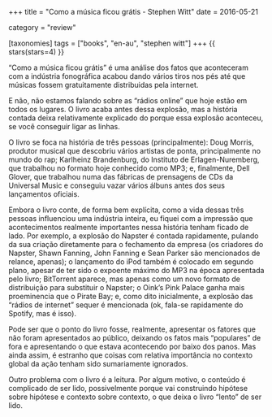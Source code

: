 +++
title = "Como a música ficou grátis - Stephen Witt"
date = 2016-05-21

category = "review"

[taxonomies]
tags = ["books", "en-au", "stephen witt"]
+++
{{ stars(stars=4) }}

“Como a música ficou grátis” é uma análise dos fatos que aconteceram com a indústria fonográfica acabou dando vários tiros nos pés até que músicas fossem gratuitamente distribuidas pela internet.

E não, não estamos falando sobre as “rádios online” que hoje estão em todos os lugares. O livro acaba antes dessa explosão, mas a história contada deixa relativamente explicado do porque essa explosão aconteceu, se você conseguir ligar as linhas.

O livro se foca na história de três pessoas (principalmente): Doug Morris, produtor musical que descobriu vários artistas de ponta, principalmente no mundo do rap; Karlheinz Brandenburg, do Instituto de Erlagen-Nuremberg, que trabalhou no formato hoje conhecido como MP3; e, finalmente, Dell Glover, que trabalhou numa das fábricas de prensagens de CDs da Universal Music e conseguiu vazar vários álbuns antes dos seus lançamentos oficiais.

Embora o livro conte, de forma bem explícita, como a vida dessas três pessoas influenciou uma indústria inteira, eu fiquei com a impressão que acontecimentos realmente importantes nessa história tenham ficado de lado. Por exemplo, a explosão do Napster é contada rapidamente, pulando da sua criação diretamente para o fechamento da empresa (os criadores do Napster, Shawn Fanning, John Fanning e Sean Parker são mencionados de relance, apenas); o lançamento do iPod também é colocado em segundo plano, apesar de ter sido o expoente máximo do MP3 na época apresentada pelo livro; BitTorrent aparece, mas apenas como um novo formato de distribuição para substituir o Napster; o Oink’s Pink Palace ganha mais proeminencia que o Pirate Bay; e, como dito inicialmente, a explosão das “rádios de internet” sequer é mencionada (ok, fala-se rapidamente do Spotify, mas é isso).

Pode ser que o ponto do livro fosse, realmente, apresentar os fatores que não foram apresentados ao público, deixando os fatos mais “populares” de fora e apresentando o que estava acontecendo por baixo dos panos. Mas ainda assim, é estranho que coisas com relativa importância no contexto global da ação tenham sido sumariamente ignorados.

Outro problema com o livro é a leitura. Por algum motivo, o conteúdo é complicado de ser lido, possivelmente porque vai construindo hipótese sobre hipótese e contexto sobre contexto, o que deixa o livro “lento” de ser lido.